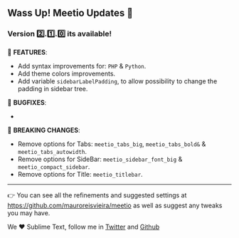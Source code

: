 ## Wass Up! Meetio Updates 🎁

### Version 2️⃣.1️⃣.0️⃣ its available!

📣 **FEATURES**:

* Add syntax improvements for: `PHP` & `Python`.
* Add theme colors improvements.
* Add variable `sidebarLabelPadding`, to allow possibility to change the padding in sidebar tree.

👾 **BUGFIXES**:

*

🧨 **BREAKING CHANGES**:

* Remove options for Tabs: `meetio_tabs_big`, `meetio_tabs_bold&` & `meetio_tabs_autowidth`.
* Remove options for SideBar: `meetio_sidebar_font_big` & `meetio_compact_sidebar`.
* Remove options for Title: `meetio_titlebar`.

---

👉 You can see all the refinements and suggested settings at https://github.com/mauroreisvieira/meetio
as well as suggest any tweaks you may have.

We ♥️ Sublime Text, follow me in [Twitter](https://twitter.com/mauroreisviera) and
[Github](https://github.com/mauroreisvieira/)
